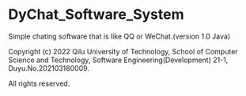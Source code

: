 # DyChat_Software_System
Simple chating software that is like QQ or WeChat.(version 1.0 Java)

Copyright (c) 2022 Qilu University of Technology, School of Computer Science and Technology, Software Engineering(Development) 21-1, Duyu.No.202103180009.

All rights reserved.
